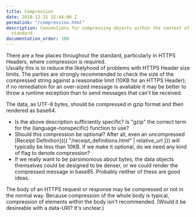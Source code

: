 ```yaml
---
title: Compression
date: 2018-12-31 15:44:00 Z
permalink: "/compression.html"
description: Conventions for compressing objects within the context of the 402-Receipts
  standard.
documentation_order: 100
---
```


There are a few places throughout the standard, particularly in HTTPS Headers, where compression is required.  
Usually this is to reduce the likelyhood of problems with HTTPS Header size limits. The parties are strongly recommended to check the size of the compressed string against a reasonable limit (10KB for an HTTPS Header); if no remediation for an over-sized message is avaliable it may be better to throw a runtime exception than to send messages that can't be received. 

The data, as UTF-8 bytes, should be compressed in gzip format and then rendered as base64.

- Is the above description sufficiently specific? Is "gzip" the correct term for the (language-nonspecific) function to use?
- Should this compression be optional? After all, even an uncompressed [Receipt Definition]({{ "/receipt_definitions.html" | relative_url }}) will typically be less than 10KB. If we make it optional, do we need any kind of flag to denote compression?
- If we really want to be parsimonious about bytes, the data objects themselves could be designed to be denser, or we could render the compressed message in base85. Probably neither of these are good ideas.

The body of an HTTPS request or response may be compressed or not in the normal way. Because compression of the whole body is typical, compression of elements _within_ the body isn't recommended. (Would it be desireable with a data-URI? It's unclear.)

